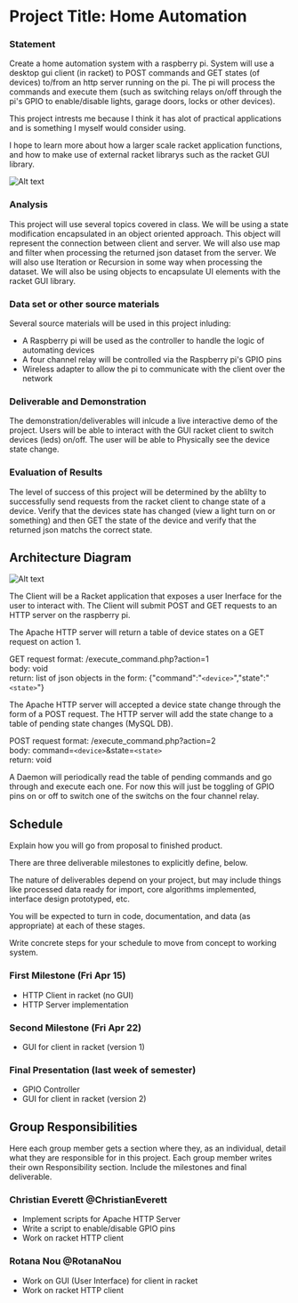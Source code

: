 # Project Title: Home Automation

### Statement
Create a home automation system with a raspberry pi. System will use a desktop gui client (in racket) to POST commands and GET states (of devices) to/from an http server running on the pi. The pi will process the commands and execute them (such as switching relays on/off through the pi's GPIO to enable/disable lights, garage doors, locks or other devices).

This project intrests me because I think it has alot of practical applications and is something I myself would consider using.

I hope to learn more about how a larger scale racket application functions, and how to make use of external racket librarys such as the racket GUI library.

![Alt text](https://github.com/oplS16projects/Everett-Nou/blob/master/GUI.PNG "GUI")

### Analysis
This project will use several topics covered in class. We will be using a state modification encapsulated in an object oriented approach. This object will represent the connection between client and server. We will also use map and filter when processing the returned json dataset from the server. We will also use Iteration or Recursion in some way when processing the dataset. We will also be using objects to encapsulate UI elements with the racket GUI library.

### Data set or other source materials
Several source materials will be used in this project inluding:
* A Raspberry pi will be used as the controller to handle the logic of automating devices
* A four channel relay will be controlled via the Raspberry pi's GPIO pins
* Wireless adapter to allow the pi to communicate with the client over the network

### Deliverable and Demonstration
The demonstration/deliverables will inlcude a live interactive demo of the project. Users will be able to interact with the GUI racket client to switch devices (leds) on/off. The user will be able to Physically see the device state change.

### Evaluation of Results
The level of success of this project will be determined by the ablilty to successfully send requests from the racket client to change state of a device. Verify that the devices state has changed (view a light turn on or something) and then GET the state of the device and verify that the returned json matchs the correct state.

## Architecture Diagram
![Alt text](https://github.com/oplS16projects/OPL-Final-Project/blob/master/Diagram.PNG "Project Architecture")

The Client will be a Racket application that exposes a user Inerface for the user to interact with. The Client will submit POST and GET requests to an HTTP server on the raspberry pi.

The Apache HTTP server will return a table of device states on a GET request on action 1.

GET  request format: <host>/execute_command.php?action=1<br>
body: void<br>
return: list of json objects in the form: {"command":"```<device>```","state":"```<state>```"}<br>

The Apache HTTP server will accepted a device state change through the form of a POST request. The HTTP server will add the state change to a table of pending state changes (MySQL DB).

POST request format: <host>/execute_command.php?action=2<br>
body: command=```<device>```&state=```<state>``` <br>
return: void<br>

A Daemon will periodically read the table of pending commands and go through and execute each one. For now this will just be toggling of GPIO pins on or off to switch one of the switchs on the four channel relay. 

## Schedule
Explain how you will go from proposal to finished product. 

There are three deliverable milestones to explicitly define, below.

The nature of deliverables depend on your project, but may include things like processed data ready for import, core algorithms implemented, interface design prototyped, etc. 

You will be expected to turn in code, documentation, and data (as appropriate) at each of these stages.

Write concrete steps for your schedule to move from concept to working system. 

### First Milestone (Fri Apr 15)
* HTTP Client in racket (no GUI)
* HTTP Server implementation

### Second Milestone (Fri Apr 22)
* GUI for client in racket (version 1)

### Final Presentation (last week of semester)
* GPIO Controller
* GUI for client in racket (version 2)

## Group Responsibilities
Here each group member gets a section where they, as an individual, detail what they are responsible for in this project. Each group member writes their own Responsibility section. Include the milestones and final deliverable.

### Christian Everett @ChristianEverett
* Implement scripts for Apache HTTP Server
* Write a script to enable/disable GPIO pins
* Work on racket HTTP client

### Rotana Nou @RotanaNou
* Work on GUI (User Interface) for client in racket
* Work on racket HTTP client


